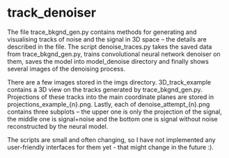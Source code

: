 # track_denoiser

The file trace_bkgnd_gen.py contains methods for generating and visualising tracks of noise and the signal in 3D space – the details are described in the file. 
The script denoise_traces.py takes the saved data from trace_bkgnd_gen.py, trains convolutional neural network denoiser on them, 
saves the model into model_denoise directory and finally shows several images of the denoising process.

There are a few images stored in the imgs directory. 3D_track_example contains a 3D view on the tracks generated by trace_bkgnd_gen.py. 
Projections of these tracks into the main coordinate planes are stored in projections_example_{n}.png. Lastly, each of denoise_attempt_{n}.png contains three subplots – 
the upper one is only the projection of the signal, the middle one is signal+noise and the bottom one is signal without noise reconstructed by the neural model.

The scripts are small and often changing, so I have not implemented any user-friendly interfaces for them yet - that might change in the future :).

